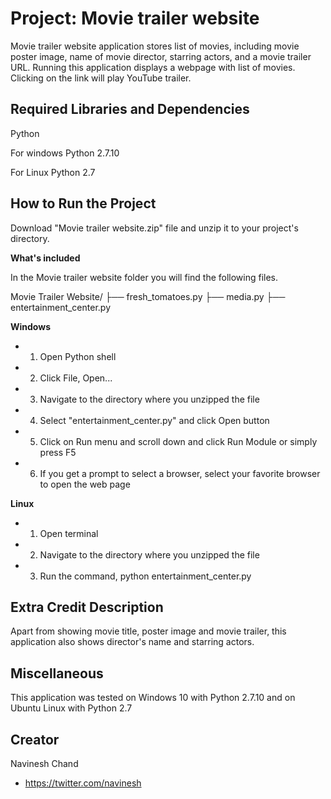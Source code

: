 ﻿Project: Movie trailer website
==============================

Movie trailer website application stores list of movies, including movie poster image, name of movie director, starring actors, and a movie trailer URL. Running this application displays a webpage with list of movies. Clicking on the link will play YouTube trailer.

Required Libraries and Dependencies
------------------------------------
Python

For windows Python 2.7.10

For Linux Python 2.7

How to Run the Project
-----------------------
Download "Movie trailer website.zip" file and unzip it to your project's directory.

**What's included**

In the Movie trailer website folder you will find the following files.

Movie Trailer Website/
├── fresh_tomatoes.py
├── media.py
├── entertainment_center.py

**Windows**
- 1. Open Python shell
- 2. Click File, Open...
- 3. Navigate to the directory where you unzipped the file
- 4. Select "entertainment_center.py" and click Open button
- 5. Click on Run menu and scroll down and click Run Module or simply press F5
- 6. If you get a prompt to select a browser, select your favorite browser to open the web page

**Linux**
- 1. Open terminal
- 2. Navigate to the directory where you unzipped the file
- 3. Run the command, python entertainment_center.py

Extra Credit Description
-------------------------
Apart from showing movie title, poster image and movie trailer, this application also shows director's name and starring actors.

Miscellaneous
--------------
This application was tested on Windows 10 with Python 2.7.10 and on Ubuntu Linux with Python 2.7

Creator
--------
Navinesh Chand
- https://twitter.com/navinesh
